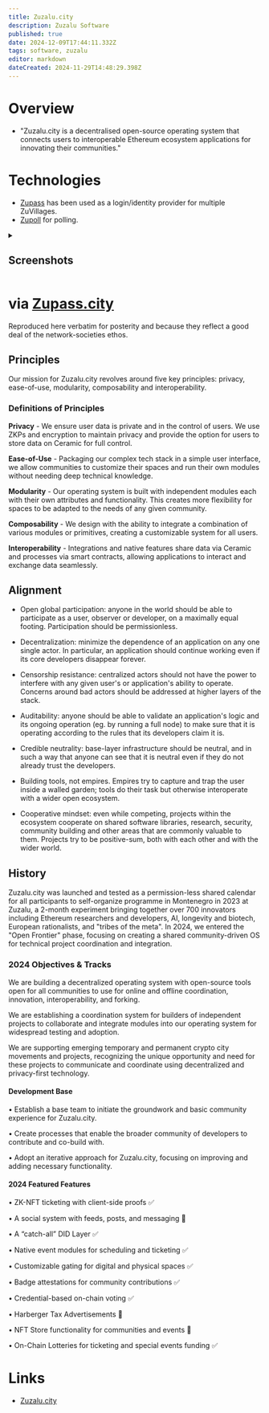 ```yaml
---
title: Zuzalu.city
description: Zuzalu Software
published: true
date: 2024-12-09T17:44:11.332Z
tags: software, zuzalu
editor: markdown
dateCreated: 2024-11-29T14:48:29.398Z
---
```


# Overview
* "Zuzalu.city is a decentralised open-source operating system that connects users to interoperable Ethereum ecosystem applications for innovating their communities."

# Technologies
* [Zupass](https://zupass.org/) has been used as a login/identity provider for multiple ZuVillages.
* [Zupoll](https://zupoll.org/) for polling.
<details>
  <summary>
    
## Screenshots</summary>
    
<img src="/zucast_screenshot.png" alt="zucast_screenshot.png" width="390"/>
<img src="/zupass_screenshot.png" alt="zupass_screenshot.png" width="390"/>
<img src="/zupoll_screenshot.png" alt="zupoll_screenshot.png" width="390"/>
<img src="/zuzalu_stamp_screenshot.png" alt="zuzalu_stamp_screenshot.png" width="390"/>
  
</details>

# via [Zupass.city](https://zuzalu.gitbook.io/zuzalu-beta-docs/welcome/zuzalu.city-vision-and-mission/2024-roadmap)
Reproduced here verbatim for posterity and because they reflect a good deal of the network-societies ethos.
## Principles

Our mission for Zuzalu.city revolves around five key principles: privacy, ease-of-use, modularity, composability and interoperability. 

### Definitions of Principles

**Privacy** - We ensure user data is private and in the control of users. We use ZKPs and encryption to maintain privacy and provide the option for users to store data on Ceramic for full control.

**Ease-of-Use** - Packaging our complex tech stack in a simple user interface, we allow communities to customize their spaces and run their own modules without needing deep technical knowledge.

**Modularity** - Our operating system is built with independent modules each with their own attributes and functionality. This creates more flexibility for spaces to be adapted to the needs of any given community.

**Composability** - We design with the ability to integrate a combination of various modules or primitives, creating a customizable system for all users.

**Interoperability** - Integrations and native features share data via Ceramic and processes via smart contracts, allowing applications to interact and exchange data seamlessly.
## Alignment
* Open global participation: anyone in the world should be able to participate as a user, observer or developer, on a maximally equal footing. Participation should be permissionless.

* Decentralization: minimize the dependence of an application on any one single actor. In particular, an application should continue working even if its core developers disappear forever.

* Censorship resistance: centralized actors should not have the power to interfere with any given user's or application's ability to operate. Concerns around bad actors should be addressed at higher layers of the stack.

* Auditability: anyone should be able to validate an application's logic and its ongoing operation (eg. by running a full node) to make sure that it is operating according to the rules that its developers claim it is.
* Credible neutrality: base-layer infrastructure should be neutral, and in such a way that anyone can see that it is neutral even if they do not already trust the developers.

* Building tools, not empires. Empires try to capture and trap the user inside a walled garden; tools do their task but otherwise interoperate with a wider open ecosystem.

* Cooperative mindset: even while competing, projects within the ecosystem cooperate on shared software libraries, research, security, community building and other areas that are commonly valuable to them. Projects try to be positive-sum, both with each other and with the wider world.

## History 
Zuzalu.city was launched and tested as a permission-less shared calendar for all participants to self-organize programme in Montenegro in 2023 at Zuzalu, a 2-month experiment bringing together over 700 innovators including Ethereum researchers and developers, AI, longevity and biotech, European rationalists, and "tribes of the meta". In 2024, we entered the "Open Frontier" phase, focusing on creating a shared community-driven OS for technical project coordination and integration.



### 2024 Objectives & Tracks

We are building a decentralized operating system with open-source tools open for all communities to use for online and offline coordination, innovation, interoperability, and forking.

We are establishing a coordination system for builders of independent projects to collaborate and integrate modules into our operating system for widespread testing and adoption.

We are supporting emerging temporary and permanent crypto city movements and projects, recognizing the unique opportunity and need for these projects to communicate and coordinate using decentralized and privacy-first technology.

#### Development Base

• Establish a base team to initiate the groundwork and basic community experience for Zuzalu.city.

• Create processes that enable the broader community of developers to contribute and co-build with.

• Adopt an iterative approach for Zuzalu.city, focusing on improving and adding necessary functionality.

#### 2024 Featured Features

• ZK-NFT ticketing with client-side proofs ✅

• A social system with feeds, posts, and messaging 🚧

• A “catch-all” DID Layer ✅

• Native event modules for scheduling and ticketing ✅

• Customizable gating for digital and physical spaces ✅

• Badge attestations for community contributions ✅

• Credential-based on-chain voting ✅

• Harberger Tax Advertisements 🚧

• NFT Store functionality for communities and events 🚧

• On-Chain Lotteries for ticketing and special events funding ✅


# Links
* [Zuzalu.city](https://zuzalu.city)